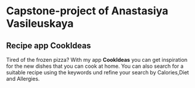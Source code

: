 # Capstone-project of Anastasiya Vasileuskaya

## Recipe app CookIdeas

Tired of the frozen pizza? With my app **CookIdeas** you can get inspiration for the new dishes that you can cook at home. You can also search for a suitable recipe using the keywords und refine your search by Calories,Diet and Allergies.
